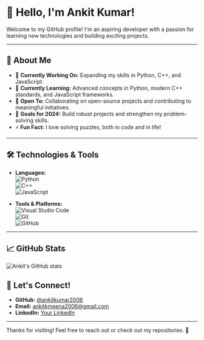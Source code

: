 # 👋 Hello, I'm Ankit Kumar!  

Welcome to my GitHub profile! I'm an aspiring developer with a passion for learning new technologies and building exciting projects.

---

## 🌟 About Me

- 🔭 **Currently Working On:** Expanding my skills in Python, C++, and JavaScript.  
- 🌱 **Currently Learning:** Advanced concepts in Python, modern C++ standards, and JavaScript frameworks.  
- 🤔 **Open To:** Collaborating on open-source projects and contributing to meaningful initiatives.  
- 🎯 **Goals for 2024:** Build robust projects and strengthen my problem-solving skills.  
- ⚡ **Fun Fact:** I love solving puzzles, both in code and in life!  

---

## 🛠️ Technologies & Tools

- **Languages:**  
  ![Python](https://img.shields.io/badge/-Python-3776AB?style=flat-square&logo=python&logoColor=white)  
  ![C++](https://img.shields.io/badge/-C++-00599C?style=flat-square&logo=c%2B%2B&logoColor=white)  
  ![JavaScript](https://img.shields.io/badge/-JavaScript-F7DF1E?style=flat-square&logo=javascript&logoColor=black)  

- **Tools & Platforms:**  
  ![Visual Studio Code](https://img.shields.io/badge/-VS%20Code-0078D4?style=flat-square&logo=visual%20studio%20code&logoColor=white)  
  ![Git](https://img.shields.io/badge/-Git-F05032?style=flat-square&logo=git&logoColor=white)  
  ![GitHub](https://img.shields.io/badge/-GitHub-181717?style=flat-square&logo=github)  

---

## 📈 GitHub Stats  

![Ankit's GitHub stats](https://github-readme-stats.vercel.app/api?username=ankitkumar2006&show_icons=true&theme=radical)  


## 🤝 Let's Connect!

- **GitHub:** [@ankitkumar2006](https://github.com/ankitkumar2006)  
- **Email:** ankitkmeena2006@gmail.com  
- **LinkedIn:** [Your LinkedIn](https://www.linkedin.com/in/ankit-meena-b85541343/)  

---

Thanks for visiting! Feel free to reach out or check out my repositories. 🚀  
